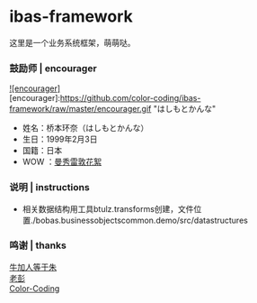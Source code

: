 # ibas-framework
这里是一个业务系统框架，萌萌哒。

### 鼓励师 | encourager
[![encourager]](http://baike.baidu.com/view/10998931.htm)  
[encourager]:https://github.com/color-coding/ibas-framework/raw/master/encourager.gif "はしもとかんな"
* 姓名：桥本环奈（はしもとかんな）
* 生日：1999年2月3日
* 国籍：日本
* WOW ：[曼秀雷敦花絮](http://www.bilibili.com/video/av2708978/ "B站指日可待")

### 说明 | instructions
* 相关数据结构用工具btulz.transforms创建，文件位置./bobas.businessobjectscommon.demo/src/datastructures


### 鸣谢 | thanks
[牛加人等于朱](http://baike.baidu.com/view/1769.htm "NiurenZhu")<br>
[老彭](http://baike.baidu.com/view/1828.htm "three-stones")<br>
[Color-Coding](http://colorcoding.org/ "咔啦工作室")<br>